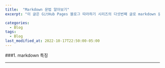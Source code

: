 ```yaml
---
title:  "Markdown 문법 알아보기"
excerpt: "이 글은 GitHub Pages 블로그 따라하기 시리즈의 다섯번째 글로 markdown 문법에 대해 살펴볼 것이다.  markdown 문법에 대해 알고 있거나 일단 블로그 세팅 완료를 먼저 하고 싶다면 이 글을 건너뛰어도 된다."

categories:
  - Blog
tags:
  - Blog
last_modified_at: 2022-10-17T22:50:00-05:00
---
```

###1. markdown 특징
- - -
